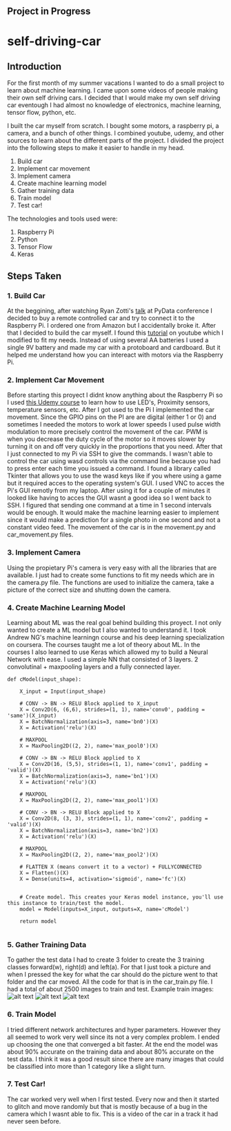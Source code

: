 ## Project in Progress
# self-driving-car
 
## Introduction
  For the first month of my summer vacations I wanted to do a small project to learn about machine learning. I came upon some videos of people making their own self driving cars. I decided that I would make my own self driving car eventough I had almost no knowledge of electronics, machine learning, tensor flow, python, etc.
 
  I built the car myself from scratch. I bought some motors, a raspberry pi, a camera, and a bunch of other things. I combined youtube, udemy, and other sources to learn about the different parts of the project. I divided the project into the following steps to make it easier to handle in my head. 
        
   1. Build car
   2. Implement car movement
   3. Implement camera
   4. Create machine learning model
   5. Gather training data
   6. Train model
   7. Test car!
  
  The technologies and tools used were:
  
   1. Raspberry Pi
   2. Python
   3. Tensor Flow
   4. Keras
        
## Steps Taken
### 1. Build Car
   At the beggining, after watching Ryan Zotti's [talk](https://www.youtube.com/watch?v=QbbOxrR0zdA&t=3355s) at PyData conference I decided to buy a remote controlled car and try to connect it to the Raspberry Pi. I ordered one from Amazon but I accidentally broke it. After that I decided to build the car myself. I found this [tutorial](https://www.youtube.com/watch?v=LlFkybEQFFA) on youtube which I modified to fit my needs. Instead of using several AA batteries I used a single 9V battery and made my car with a protoboard and cardboard. But it helped me understand how you can intereact with motors via the Raspberry Pi.
 
### 2. Implement Car Movement
   Before starting this proyect I didnt know anything about the Raspberry Pi so I used [this Udemy course](https://www.udemy.com/from-0-to-1-raspberry-pi/learn/v4/overview) to learn how to use LED's, Proximity sensors, temperature sensors, etc. After I got used to the Pi I implemented the car movement. Since the GPIO pins on the PI are are digital (either 1 or 0) and sometimes I needed the motors to work at lower speeds I used pulse width modulation to more precisely control the movement of the car. PWM is when you decrease the duty cycle of the motor so it moves slower by turning it on and off very quickly in the proportions that you need. After that I just connected to my Pi via SSH to give the commands.
  I wasn't able to control the car using wasd controls via the command line because you had to press enter each time you issued a command. I found a library called Tkinter that allows you to use the wasd keys like if you where using a game but it required acces to the operating system's GUI. I used VNC to acces the Pi's GUI remotly from my laptop. After using it for a couple of minutes it looked like having to acces the GUI wasnt a good idea so I went back to SSH. I figured that sending one command at a time in 1 second intervals would be enough. It would make the machine learning easier to implement since it would make a prediction for a single photo in one second and not a constant video feed.
  The movement of the car is in the movement.py and car_movement.py files.
  
  ### 3. Implement Camera
   Using the propietary Pi's camera is very easy with all the libraries that are available. I just had to create some functions to fit my needs which are in the camera.py file. The functions are used to initialize the camera, take a picture of the correct size and shutting down the camera.
      
 ### 4. Create Machine Learning Model
   Learning about ML was the real goal behind building this proyect. I not only wanted to create a ML model but I also wanted to understand it. I took Andrew NG's machine learningn course and his deep learning specialization on coursera. The courses taught me a lot of theory about ML. In the courses I also learned to use Keras which allowed my to build a Neural Network with ease.  I used a simple NN that consisted of 3 layers. 2 convolutinal +  maxpooling layers and a fully connected layer.
   
```
def cModel(input_shape):

    X_input = Input(input_shape)

    # CONV -> BN -> RELU Block applied to X_input
    X = Conv2D(6, (6,6), strides=(1, 1), name='conv0', padding = 'same')(X_input)
    X = BatchNormalization(axis=3, name='bn0')(X)
    X = Activation('relu')(X)

    # MAXPOOL
    X = MaxPooling2D((2, 2), name='max_pool0')(X)

    # CONV -> BN -> RELU Block applied to X
    X = Conv2D(16, (5,5), strides=(1, 1), name='conv1', padding = 'valid')(X)
    X = BatchNormalization(axis=3, name='bn1')(X)
    X = Activation('relu')(X)

    # MAXPOOL
    X = MaxPooling2D((2, 2), name='max_pool1')(X)

    # CONV -> BN -> RELU Block applied to X
    X = Conv2D(8, (3, 3), strides=(1, 1), name='conv2', padding = 'valid')(X)
    X = BatchNormalization(axis=3, name='bn2')(X)
    X = Activation('relu')(X)

    # MAXPOOL
    X = MaxPooling2D((2, 2), name='max_pool2')(X)

    # FLATTEN X (means convert it to a vector) + FULLYCONNECTED
    X = Flatten()(X)
    X = Dense(units=4, activation='sigmoid', name='fc')(X)


    # Create model. This creates your Keras model instance, you'll use this instance to train/test the model.
    model = Model(inputs=X_input, outputs=X, name='cModel')

    return model


```
 ### 5. Gather Training Data
   To gather the test data I had to create 3 folder to create the 3 training classes forward(w), right(d) and left(a). For that I just took a picture and when I pressed the key for what the car should do the picture went to that folder and the car moved. All the code for that is in the car_train.py file.  I had a total of about 2500 images to train and test.
   Example train images:
   ![alt text](https://github.com/edlgg/Self-driving-car/blob/master/images/a/19-06-2017_01:10:32.jpg)
   ![alt text](https://github.com/edlgg/Self-driving-car/blob/master/images/w/12-03-2018_17:58:49.jpg)
   ![alt text](https://github.com/edlgg/Self-driving-car/blob/master/images/d/15-03-2018_12:46:29.jpg)
   
 ### 6. Train Model
 I tried different network architectures and hyper parameters. However they all seemed to work very well since its not a very complex problem. I ended up choosing the one that converged a bit faster. At the end the model was about 90% accurate on the training data and about 80% accurate on the test data. I think it was a good result since there are many images that could be classified into more than 1 category like a slight turn.
 
 ### 7. Test Car! 
   The car worked very well when I first tested. Every now and then it started to glitch and move randomly but that is mostly because of a bug in the camera which I wasnt able to fix. This is a video of the car in a track it had never seen before.
   

